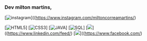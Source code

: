 ### Dev  milton martins,
[![ instagram](https://img.shields.io/badge/Instagram-E4405F?style=for-the-badge&logo=instagram&logoColor=white)]((https://www.instagram.com/miltoncorreamartins/)

[![HTML5](https://img.shields.io/badge/HTML5-E34F26?style=for-the-badge&logo=html5&logoColor=white)]
[![CSS3](https://img.shields.io/badge/CSS3-1572B6?style=for-the-badge&logo=css3&logoColor=white)]
[![JAVA](	https://img.shields.io/badge/Java-ED8B00?style=for-the-badge&logo=java&logoColor=white)]
[![SQL](https://img.shields.io/badge/SQLite-07405E?style=for-the-badge&logo=sqlite&logoColor=white)]
[![](https://img.shields.io/badge/LinkedIn-0077B5?style=for-the-badge&logo=linkedin&logoColor=white)]((https://www.linkedin.com/feed/)
[![](https://img.shields.io/badge/Facebook-1877F2?style=for-the-badge&logo=facebook&logoColor=white)]((https://www.facebook.com/)

